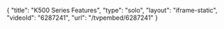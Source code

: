 {
    "title": "K500 Series Features",
    "type": "solo",
    "layout": "iframe-static",
    "videoId": "6287241",
    "url": "\/tvpembed\/6287241"
}